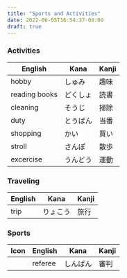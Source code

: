 ```yaml
---
title: "Sports and Activities"
date: 2022-06-05T16:54:37-04:00
draft: true
---
```

### Activities
| English       | Kana     | Kanji |
|---------------|----------|-------|
| hobby         | しゅみ   | 趣味  |
| reading books | どくしょ | 読書  |
| cleaning      | そうじ   | 掃除  |
| duty          | とうばん | 当番  |
| shopping      | かい     | 買い  |
| stroll        | さんぽ   | 散歩  |
| excercise     | うんどう | 運動  |

### Traveling
| English | Kana     | Kanji |
|---------|----------|-------|
| trip    | りょこう | 旅行  |

### Sports
| Icon | English | Kana     | Kanji |
|------|---------|----------|-------|
|      | referee | しんぱん | 審判  |
